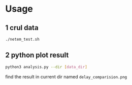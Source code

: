 
# Usage

## 1 crul data

```bash
./netem_test.sh
```

## 2 python plot result

```bash
python3 analysis.py --dir [data_dir]
```
find the result in current dir named `delay_comparision.png`
